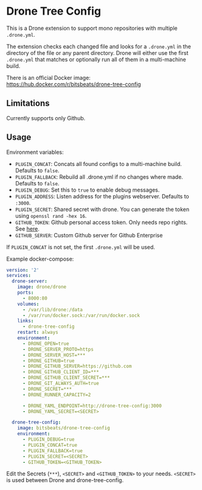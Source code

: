 # Drone Tree Config

This is a Drone extension to support mono repositories with multiple `.drone.yml`.

The extension checks each changed file and looks for a `.drone.yml` in the directory of the file or any parent directory. Drone will either use the first `.drone.yml` that matches or optionally run all of them in a multi-machine build.

There is an official Docker image: https://hub.docker.com/r/bitsbeats/drone-tree-config

## Limitations

Currently supports only Github.

## Usage

Environment variables:

- `PLUGIN_CONCAT`: Concats all found configs to a multi-machine build. Defaults to `false`.
- `PLUGIN_FALLBACK`: Rebuild all .drone.yml if no changes where made. Defaults to `false`.
- `PLUGIN_DEBUG`: Set this to `true` to enable debug messages.
- `PLUGIN_ADDRESS`: Listen address for the plugins webserver. Defaults to `:3000`.
- `PLUGIN_SECRET`: Shared secret with drone. You can generate the token using `openssl rand -hex 16`.
- `GITHUB_TOKEN`: Github personal access token. Only needs repo rights. See [here][1].
- `GITHUB_SERVER`: Custom Github server for Github Enterprise

If `PLUGIN_CONCAT` is not set, the first `.drone.yml` will be used.

Example docker-compose:

```yaml
version: '2'
services:
  drone-server:
    image: drone/drone
    ports:
      - 8000:80
    volumes:
      - /var/lib/drone:/data
      - /var/run/docker.sock:/var/run/docker.sock
    links:
      - drone-tree-config
    restart: always
    environment:
      - DRONE_OPEN=true
      - DRONE_SERVER_PROTO=https
      - DRONE_SERVER_HOST=***
      - DRONE_GITHUB=true
      - DRONE_GITHUB_SERVER=https://github.com
      - DRONE_GITHUB_CLIENT_ID=***
      - DRONE_GITHUB_CLIENT_SECRET=***
      - DRONE_GIT_ALWAYS_AUTH=true
      - DRONE_SECRET=***
      - DRONE_RUNNER_CAPACITY=2

      - DRONE_YAML_ENDPOINT=http://drone-tree-config:3000
      - DRONE_YAML_SECRET=<SECRET>

  drone-tree-config:
    image: bitsbeats/drone-tree-config
    environment:
      - PLUGIN_DEBUG=true
      - PLUGIN_CONCAT=true
      - PLUGIN_FALLBACK=true
      - PLUGIN_SECRET=<SECRET>
      - GITHUB_TOKEN=<GITHUB_TOKEN>
```

Edit the Secrets (`***`), `<SECRET>` and `<GITHUB_TOKEN>` to your needs. `<SECRET>` is used between Drone and drone-tree-config.

[1]: https://help.github.com/en/articles/creating-a-personal-access-token-for-the-command-line
